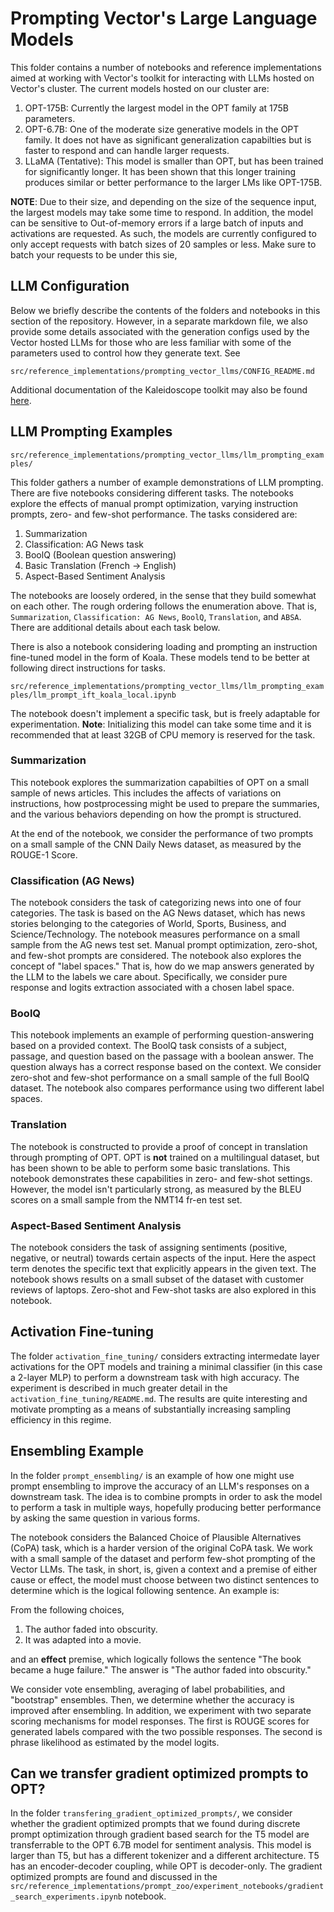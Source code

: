 # Prompting Vector's Large Language Models

This folder contains a number of notebooks and reference implementations aimed at working with Vector's toolkit for interacting with LLMs hosted on Vector's cluster. The current models hosted on our cluster are:

1) OPT-175B: Currently the largest model in the OPT family at 175B parameters.
2) OPT-6.7B: One of the moderate size generative models in the OPT family. It does not have as significant generalization capabilties but is faster to respond and can handle larger requests.
3) LLaMA (Tentative): This model is smaller than OPT, but has been trained for significantly longer. It has been shown that this longer training produces similar or better performance to the larger LMs like OPT-175B.

__NOTE__: Due to their size, and depending on the size of the sequence input, the largest models may take some time to respond. In addition, the model can be sensitive to Out-of-memory errors if a large batch of inputs and activations are requested. As such, the models are currently configured to only accept requests with batch sizes of 20 samples or less. Make sure to batch your requests to be under this sie,

## LLM Configuration

Below we briefly describe the contents of the folders and notebooks in this section of the repository. However, in a separate markdown file, we also provide some details associated with the generation configs used by the Vector hosted LLMs for those who are less familiar with some of the parameters used to control how they generate text. See

`src/reference_implementations/prompting_vector_llms/CONFIG_README.md`

Additional documentation of the Kaleidoscope toolkit may also be found [here](https://kaleidoscope-docs.readthedocs.io/en/latest/index.html).

## LLM Prompting Examples

`src/reference_implementations/prompting_vector_llms/llm_prompting_examples/`

This folder gathers a number of example demonstrations of LLM prompting. There are five notebooks considering different tasks. The notebooks explore the effects of manual prompt optimization, varying instruction prompts, zero- and few-shot performance. The tasks considered are:

1) Summarization
2) Classification: AG News task
3) BoolQ (Boolean question answering)
4) Basic Translation (French -> English)
5) Aspect-Based Sentiment Analysis

The notebooks are loosely ordered, in the sense that they build somewhat on each other. The rough ordering follows the enumeration above. That is, `Summarization`, `Classification: AG News`, `BoolQ`, `Translation`, and `ABSA`. There are additional details about each task below.

There is also a notebook considering loading and prompting an instruction fine-tuned model in the form of Koala. These models tend to be better at following direct instructions for tasks.

`src/reference_implementations/prompting_vector_llms/llm_prompting_examples/llm_prompt_ift_koala_local.ipynb`

The notebook doesn't implement a specific task, but is freely adaptable for experimentation. __Note__: Initializing this model can take some time and it is recommended that at least 32GB of CPU memory is reserved for the task.

### Summarization

This notebook explores the summarization capabilties of OPT on a small sample of news articles. This includes the affects of variations on instructions, how postprocessing might be used to prepare the summaries, and the various behaviors depending on how the prompt is structured.

At the end of the notebook, we consider the performance of two prompts on a small sample of the CNN Daily News dataset, as measured by the ROUGE-1 Score.

### Classification (AG News)

The notebook considers the task of categorizing news into one of four categories. The task is based on the AG News dataset, which has news stories belonging to the categories of World, Sports, Business, and Science/Technology. The notebook measures performance on a small sample from the AG news test set. Manual prompt optimization, zero-shot, and few-shot prompts are considered. The notebook also explores the concept of "label spaces." That is, how do we map answers generated by the LLM to the labels we care about. Specifically, we consider pure response and logits extraction associated with a chosen label space.

### BoolQ

This notebook implements an example of performing question-answering based on a provided context. The BoolQ task consists of a subject, passage, and question based on the passage with a boolean answer. The question always has a correct response based on the context. We consider zero-shot and few-shot performance on a small sample of the full BoolQ dataset. The notebook also compares performance using two different label spaces.

### Translation

The notebook is constructed to provide a proof of concept in translation through prompting of OPT. OPT is __not__ trained on a multilingual dataset, but has been shown to be able to perform some basic translations. This notebook demonstrates these capabilities in zero- and few-shot settings. However, the model isn't particularly strong, as measured by the BLEU scores on a small sample from the NMT14 fr-en test set.

### Aspect-Based Sentiment Analysis

The notebook considers the task of assigning sentiments (positive, negative, or neutral) towards certain aspects of the input. Here the aspect term denotes the specific text that explicitly appears in the given text. The notebook shows results on a small subset of the dataset with customer reviews of laptops. Zero-shot and Few-shot tasks are also explored in this notebook.

## Activation Fine-tuning

The folder `activation_fine_tuning/` considers extracting intermedate layer activations for the OPT models and training a minimal classifier (in this case a 2-layer MLP) to perform a downstream task with high accuracy. The experiment is described in much greater detail in the `activation_fine_tuning/README.md`. The results are quite interesting and motivate prompting as a means of substantially increasing sampling efficiency in this regime.

## Ensembling Example

In the folder `prompt_ensembling/` is an example of how one might use prompt ensembling to improve the accuracy of an LLM's responses on a downstream task. The idea is to combine prompts in order to ask the model to perform a task in multiple ways, hopefully producing better performance by asking the same question in various forms.

The notebook considers the Balanced Choice of Plausible Alternatives (CoPA) task, which is a harder version of the original CoPA task. We work with a small sample of the dataset and perform few-shot prompting of the Vector LLMs. The task, in short, is, given a context and a premise of either cause or effect, the model must choose between two distinct sentences to determine which is the logical following sentence. An example is:

From the following choices,
1) The author faded into obscurity.
2) It was adapted into a movie.

and an __effect__ premise, which logically follows the sentence "The book became a huge failure." The answer is "The author faded into obscurity."

We consider vote ensembling, averaging of label probabilities, and "bootstrap" ensembles. Then, we determine whether the accuracy is improved after ensembling. In addition, we experiment with two separate scoring mechanisms for model responses. The first is ROUGE scores for generated labels compared with the two possible responses. The second is phrase likelihood as estimated by the model logits.

## Can we transfer gradient optimized prompts to OPT?

In the folder `transfering_gradient_optimized_prompts/`, we consider whether the gradient optimized prompts that we found during discrete prompt optimization through gradient based search for the T5 model are transferrable to the OPT 6.7B model for sentiment analysis. This model is larger than T5, but has a different tokenizer and a different architecture. T5 has an encoder-decoder coupling, while OPT is decoder-only. The gradient optimized prompts are found and discussed in the `src/reference_implementations/prompt_zoo/experiment_notebooks/gradient_search_experiments.ipynb` notebook.
